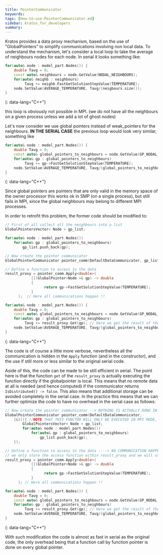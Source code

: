 ```yaml
---
title: PointerCommunicator
keywords: 
tags: [How-to-use-PointerCommunicator.md]
sidebar: kratos_for_developers
summary: 
---
```


Kratos provides a data proxy mechanism, based on the use of "GlobalPointers" to simplify communications involving non local data. To understand the mechanism, let's consider a local loop to take the average of neighbours nodes for each node. In serial it looks something like:

```cpp
for(auto& node : model_part.Nodes()) {
    double Tavg = 0;
    const auto& neighbours = node.GetValue(NODAL_NEIGHBOURS);
    for(auto& neighb : neighbours)
         Tavg += neighb.FastGetSolutionStepValue(TEMPERATURE);
    node.SetValue(AVERAGE_TEMPERATURE, Tavg/(neigbours.size());
}
```
{: data-lang="C++"}

this loop is obviously not possible in MPI. (we do not have all the neighbours on a given process unless we add a lot of ghost nodes)

Let's now consider we use global pointers instead of weak_pointers for the neighbours. **IN THE SERIAL CASE** the previous loop would look very similar, something like

```cpp
for(auto& node : model_part.Nodes()) {
    double Tavg = 0;
    const auto& global_pointers_to_neighbours = node.GetValue(GP_NODAL_NEIGHBOURS);
    for(auto& gp : global_pointers_to_neighbours)
         Tavg += gp->FastGetSolutionStepValue(TEMPERATURE);
    node.SetValue(AVERAGE_TEMPERATURE, Tavg/(global_pointers_to_neighbours.size());
}
```
{: data-lang="C++"}

Since global pointers are pointers that are only valid in the memory space of the owner processor this works ok in SMP (on a single process), but still fails in MPI, since the global neighbours may belong to different MPI processes.

In order to retrofit this problem, the former code should be modified to:

```cpp
// First of all collect all the neighbours into a list
GlobalPointersVector< Node > gp_list;

for(auto& node : model_part.Nodes())
    for(auto& gp : global_pointers_to_neighbours)
        gp_list.push_back(gp);

// Now create the pointer communicator
GlobalPointerCommunicator pointer_comm(DefaultDataCommunicator, gp_list); // Here we prepare the communication

// Define a function to access to the data
result_proxy = pointer_comm.Apply<double>(
            [](GlobalPointer<Node >& gp) -> double
            {
                  return gp->FastGetSolutionStepValue(TEMPERATURE);
            }
      );  // Here all communications happen !!

for(auto& node : model_part.Nodes()) {
    double Tavg = 0;
    const auto& global_pointers_to_neighbours = node.GetValue(GP_NODAL_NEIGHBOURS);
    for(auto& gp : global_pointers_to_neighbours)
         Tavg += result_proxy.Get(gp); // Here we get the result of the application of the function onto gp. This is so BOTH for LOCAL GPs and for REMOTE GPs
    node.SetValue(AVERAGE_TEMPERATURE, Tavg/(global_pointers_to_neighbours.size());
}
```
{: data-lang="C++"}

The code is of course a little more verbose, nevertheless all the communication is hidden in the `Apply` function (and in the constructor), and the use if still more or less similar to the original serial code.

Aside of this, the code can be made to be still efficient in serial. The point here is that the function `get` of the `result_proxy` is actually executing the function directly if the globalpointer is local. This means that no remote data at all is needed (and hence computed) if the communicator returns `IsDistributed() -> false`.
This also means that additional storage can be avoided completely in the serial case.
In the practice this means that we can further optimize the code to have no overhead in the serial case as follows:

```cpp
// Now create the pointer communicator --> NOTHING IS ACTUALLY DONE IN THE SERIAL CASE!
GlobalPointerCommunicator pointer_comm(DefaultDataCommunicator, 
    [&](){ //NOTE THAT THIS FUNCTOR WILL ONLY BE EXECUTED IN MPI MODE, it has no overhead in serial!!
        GlobalPointersVector< Node > gp_list;        
        for(auto& node : model_part.Nodes())
            for(auto& gp : global_pointers_to_neighbours)
                gp_list.push_back(gp);
    }); 

// Define a function to access to the data ----> NO COMMUNICATION HAPPENS IN THE SERIAL CASE
// we only store the access function within result_proxy and we will use it on every "Get" call
result_proxy = pointer_comm.Apply<double>(
            [](GlobalPointer<Node >& gp) -> double
            {
                  return gp->FastGetSolutionStepValue(TEMPERATURE);
            }
      ); // Here all communications happen !!

for(auto& node : model_part.Nodes()) {
    double Tavg = 0;
    const auto& global_pointers_to_neighbours = node.GetValue(GP_NODAL_NEIGHBOURS);
    for(auto& gp : global_pointers_to_neighbours)
         Tavg += result_proxy.Get(gp); // Here we get the result of the application of the function onto gp. This is so BOTH for LOCAL GPs and for REMOTE GPs
    node.SetValue(AVERAGE_TEMPERATURE, Tavg/(global_pointers_to_neighbours.size());
}
```
{: data-lang="C++"}

With such modification the code is almost as fast in serial as the original code, the only overhead being that a function call by function pointer is done on every global pointer.

